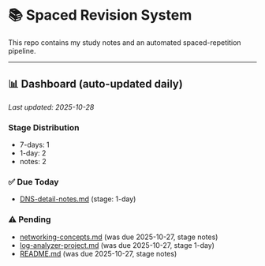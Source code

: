# 📚 Spaced Revision System

This repo contains my study notes and an automated spaced-repetition pipeline.

---

## 📊 Dashboard (auto-updated daily)

_Last updated: 2025-10-28_


### Stage Distribution
- 7-days: 1
- 1-day: 2
- notes: 2

### ✅ Due Today
- [DNS-detail-notes.md](notes/DNS-detail-notes.md) (stage: 1-day)

### ⚠️ Pending
- [networking-concepts.md](notes/networking-concepts.md) (was due 2025-10-27, stage notes)
- [log-analyzer-project.md](notes/log-analyzer-project.md) (was due 2025-10-27, stage 1-day)
- [README.md](notes/README.md) (was due 2025-10-27, stage notes)